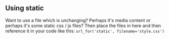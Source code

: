 Using static
---------

Want to use a file which is unchanging? Perhaps it's media content or perhaps
it's some static css / js files? Then place the files in here and then
reference it in your code like this:
`url_for('static', filename='style.css')`
